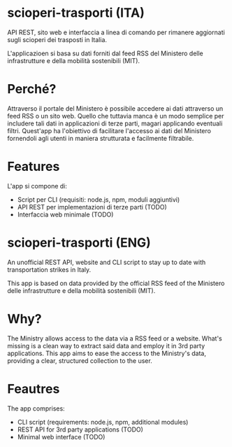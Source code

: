 # scioperi-trasporti (ITA)
API REST, sito web e interfaccia a linea di comando per rimanere aggiornati sugli scioperi dei trasposti in Italia.

L'applicazioen si basa su dati forniti dal feed RSS del Ministero delle infrastrutture e della mobilità sostenibili (MIT).

# Perché?
Attraverso il portale del Ministero è possibile accedere ai dati attraverso un feed RSS o un sito web. Quello che tuttavia manca è un modo semplice per includere tali dati in applicazioni di terze parti, magari applicando eventuali filtri. Quest'app ha l'obiettivo di facilitare l'accesso ai dati del Ministero fornendoli agli utenti in maniera strutturata e facilmente filtrabile.

# Features
L'app si compone di:
* Script per CLI (requisiti: node.js, npm, moduli aggiuntivi)
* API REST per implementazioni di terze parti (TODO)
* Interfaccia web minimale (TODO)

# scioperi-trasporti (ENG)
An unofficial REST API, website and CLI script to stay up to date with transportation strikes in Italy.

This app is based on data provided by the official RSS feed of the Ministero delle infrastrutture e della mobilità sostenibili (MIT).

# Why?
The Ministry allows access to the data via a RSS feed or a website. What's missing is a clean way to extract said data and employ it in 3rd party applications. This app aims to ease the access to the Ministry's data, providing a clear, structured collection to the user.

# Feautres
The app comprises:
* CLI script (requirements: node.js, npm, additional modules)
* REST API for 3rd party applications (TODO)
* Minimal web interface (TODO)